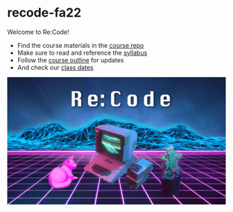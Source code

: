 # recode-fa22
 Welcome to Re:Code!

- Find the course materials in the [course repo](https://github.com/billythemusical/record-fa22)  
- Make sure to read and reference the [syllabus](./syllabus.md)  
- Follow the [course outline](./course-outline.md) for updates
- And check our [class dates](./syllabus.md#class-dates)  

![An Apple II computer with external disk drives is set among a glowing-pink cat, who is lying down on the left, and a multi-colored succulent in a black pot on the right. There is a neon pink grid of perspective squares comprising the floor beneath and low-poly digitized mountain ranges in the background with neon blue trim lines. The words Re:Code are centered at the top in a large white font that is in a stylized digital form.](images/synthwave-wallpaper-neural-medium.jpg)
